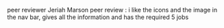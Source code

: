 
peer reviewer Jeriah Marson
peer review : i like the icons and the image in the nav bar, gives all the information and has the required 5 jobs
